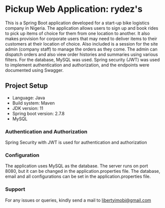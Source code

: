 #  Pickup Web Application: rydez's
This is a Spring Boot application developed for a start-up bike logistics company in Nigeria. The application allows users to sign up and book rides to pick up items of choice for them from one location to another. It also makes provision for corporate users that may need to deliver items to their customers at their location of choice. Also included is a session for the site admin (company staff) to manage the orders as they come. The admin can dispatch orders and also view order histories and summaries using various filters. For the database, MySQL was used. Spring security (JWT) was used to implement authentication and authorization, and the endpoints were documented using Swagger.

## Project Setup
* Language: Java
* Build system: Maven
* JDK version: 11
* Spring boot version: 2.7.8
* MySQL

### Authentication and Authorization
Spring Security with JWT is used for authentication and authorization

### Configuration
The application uses MySQL as the database. The server runs on port 8080, but it can be changed in the application.properties file.
The database, email and all configurations can be set in the application.properties file.

### Support
For any issues or queries, kindly send a mail to libertyimobi@gmail.com


